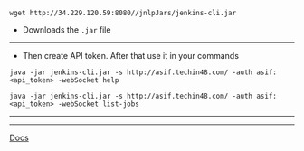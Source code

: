 ```
wget http://34.229.120.59:8080//jnlpJars/jenkins-cli.jar
```
* Downloads the `.jar` file
____
* Then create API token. After that use it in your commands
```
java -jar jenkins-cli.jar -s http://asif.techin48.com/ -auth asif:<api_token> -webSocket help

java -jar jenkins-cli.jar -s http://asif.techin48.com/ -auth asif:<api_token> -webSocket list-jobs
```
____

____
[Docs](https://www.jenkins.io/doc/book/managing/cli/)